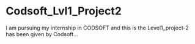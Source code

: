 # Codsoft_Lvl1_Project2
I am pursuing my internship in CODSOFT and this is the Level1_project-2 has been given by Codsoft...
